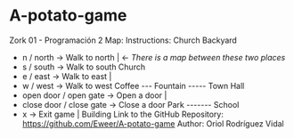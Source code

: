 # A-potato-game
Zork 01 - Programación 2
                                                                      Map:
Instructions:                                                                   Church Backyard
 - n / north -> Walk to north                                                          |  <- *There is a map between these two places*
 - s / south -> Walk to south                                                       Church
 - e / east -> Walk to east                                                            |
 - w / west -> Walk to west                                             Coffee --- Fountain ----- Town Hall
 - open door / open gate -> Open a door                                                | 
 - close door / close gate -> Close a door                                           Park ------- School
 - x -> Exit game                                                                      |
                                                                                   Building
Link to the GitHub Repository: https://github.com/Eweer/A-potato-game
Author: Oriol Rodríguez Vidal


